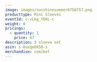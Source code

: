 ```yaml
---
image: images/sunshinesummer6756757.png
producttype: Mini Sleeves
eventId: c-vLkg_Y6KL-c
weight: 0
pricings:
  - quantity: 1
    price: 67
description: 3 sleeve set
asin: s-6uxqeOXS0-s
merchandise: comiket
---
```

